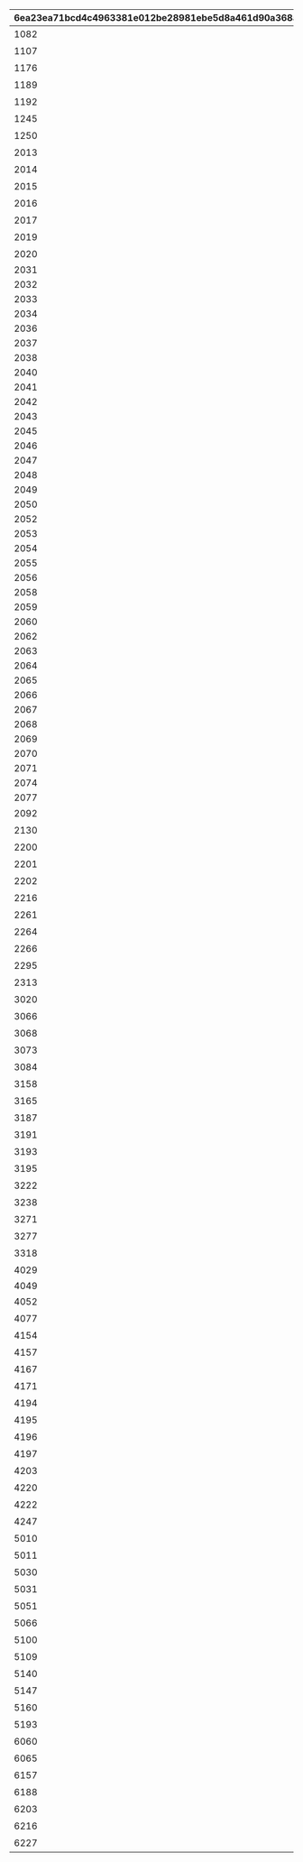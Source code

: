 |6ea23ea71bcd4c4963381e012be28981ebe5d8a461d90a368a8399bbebccaa01|6166538557f030f9c896a1444f04519603b40597bea3c39ecf2541367a261ad6|b403cdab0be7beef559b93def0b87502501cd59c1e08476b129590403bc492e9|96a668da7248ae29596a0d782037ef96c5510c8840939c4794193558fe8aec72|a3cd8aefd9000f01c4f2ce7cee2db628055537dc81770936eafe9243fab75b98|a402c03a5276040cda6a1a17ec6db3bf695ff5aa891682bb3787c3110eeb636c|3e2127eee7d950a178aea51b46c5d4bc1f82ca431bb368387988933a690df60e|4c88c344d325c9c35262e1dcce2cba8c6d1263e5243838c77e5ace7899bbeee6|3dce0e9ee70c4841529d277f09c8041b3497944444ac14fcaf9acef0e1f81a74|d9630d4ccdaf73cdca09ce299c87ae3c2ef889b9a682bdccd6564242ab2ed4e2|ca49716475c3115c6ef5ed9c1f9920273915f24e07ca36860a7d96a3a4a160fe|
| --- | --- | --- | --- | --- | --- | --- | --- | --- | --- | --- |
|1082||||イ|||||||
|1107||||オ|||||||
|1176||||||||||ツ|
|1189||ホ||ー||ル|||||
|1192||||ゥー|||||||
|1245||||イ|||||||
|1250||||||ちそ||ゃさ|||
|2013|トメア|イ|ナメア|ト|ナイア|メ|ナイト|ア|イトメ|ナ|
|2014|ンドル|ソ|ドソル|ラ|ランル||ランド|ル|ラドソ|ン|
|2015|るのと||そのう|と|そるう||そるの|う|そのと|る|
|2016|のとう|な|るのう|と|るなと|う|るなう|の|なのと|る|
|2017|くうて||ひてい|う|ひくて|い|ひくう||ひうて|く|
|2019|||ふん|ゃ|ふゃ|し|ふゃ|ん|しん|ふ|
|2020|ぎしゅ|わ|むゅわ|し|ぎゅわ|む|むしわ|ぎ|むぎし|ゅ|
|2031|S||||E||||||
|2032|||||||AE||||
|2033|||R||A||||||
|2034|||I||E||||||
|2036|||R||UA||||||
|2037|||L||E||Y||E||
|2038|||L||E||I||V||
|2040|||I||L||||||
|2041|||A||||||||
|2042|Y||||||||||
|2043|K||A||||||||
|2045|||A||||||||
|2046|Q||R||||||||
|2047|||R||A||||||
|2048|KQ||A||||||||
|2049|||||B||||||
|2050|||A||U||T||||
|2052|||C||EI||P||||
|2053|||A||I||T||||
|2054|||||||S||||
|2055|||R||||||||
|2056|||||V||||||
|2058|||WU||||||||
|2059|R||||||||||
|2060|R||||||||||
|2062|||S||||||||
|2063|||E||A||S||S||
|2064|||A||||A||||
|2065|||||A||S||||
|2066|C||||||||||
|2067|||||B||||||
|2068|L||||I||||||
|2069|C||E||||||||
|2070|||||E||||D||
|2071|||||A||I||N||
|2074|||C||||A||||
|2077|||A||||A||||
|2092||||||||し||ち|
|2130|フ||ァ||ン||ト||ム||
|2200||視||聴言||わ||聞聴||か|
|2201||||||||ビブ||ー|
|2202||||||||ル|||
|2216||麦||飯||鯉|||||
|2261||し||ゅ||う|||||
|2264||||||||||ぅ|
|2266||||ー|||||||
|2295||ひ||ふ||く||き||ん|
|2313||||||||だ|||
|3020|ル||ナ||||||||
|3066||フ||ェ|||||||
|3068||く|||||||||
|3073||||||が|||||
|3084||||||||生|||
|3158||||||||ア|||
|3165||||||ひ|||||
|3187||||||||か|||
|3191||||||デ||シス||オ|
|3193||||||||さ||ま|
|3195|ブ||||||||||
|3222||||||ス|||||
|3238||||||||ず|||
|3271||||||||帰|||
|3277||||ク|||||||
|3318||||||ア|||||
|4029||||||||し||ち|
|4049||||||||||X|
|4052||||||||た|||
|4077||||||||さ|||
|4154||||||||||帯|
|4157|||||そ||||||
|4167|||||い||||||
|4171|二||||||||||
|4194|||小||||倍||||
|4195|||大||||約||||
|4196||高||||底|||||
|4197|半||||||||||
|4203||||||||く|||
|4220||||||ウ|||||
|4222||||ィ|||||||
|4247||セ|||||||||
|5010||||||ー|||||
|5011||||||ワ|||||
|5030|||||||ラモ||テカ||
|5031|||||||オモ||レカ||
|5051||||||ー|||||
|5066||||お||か||ら|||
|5100||||||ぶ|||||
|5109|み||つ||||じ||つ||
|5140|カ||ウ||ン||タ||ー||
|5147||||||||||ロ|
|5160||||||と|||||
|5193|卯辰戌||戌酉卯|牛|戌卯辰|虎|戌酉子||卯戌子||
|6060||||||||||ト|
|6065||||||ほ|||||
|6157||||||||ィ|||
|6188|||||||||ト||
|6203||イ||ン||ド|||||
|6216||||||ク||ジ||ラ|
|6227|チ||ョ||ウ||||||